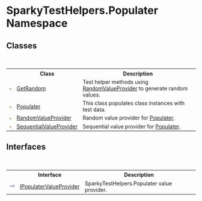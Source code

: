 # SparkyTestHelpers.Populater Namespace

## Classes
&nbsp;<table><tr><th></th><th>Class</th><th>Description</th></tr><tr><td>![Public class](media/pubclass.gif "Public class")</td><td><a href="T_SparkyTestHelpers_Populater_GetRandom.md">GetRandom</a></td><td>
Test helper methods using <a href="T_SparkyTestHelpers_Populater_RandomValueProvider">RandomValueProvider</a> to generate random values.</td></tr><tr><td>![Public class](media/pubclass.gif "Public class")</td><td><a href="T_SparkyTestHelpers_Populater_Populater">Populater</a></td><td>
This class populates class instances with test data.</td></tr><tr><td>![Public class](media/pubclass.gif "Public class")</td><td><a href="T_SparkyTestHelpers_Populater_RandomValueProvider">RandomValueProvider</a></td><td>
Random value provider for <a href="T_SparkyTestHelpers_Populater_Populater">Populater</a>.</td></tr><tr><td>![Public class](media/pubclass.gif "Public class")</td><td><a href="T_SparkyTestHelpers_Populater_SequentialValueProvider">SequentialValueProvider</a></td><td>
Sequential value provider for <a href="T_SparkyTestHelpers_Populater_Populater">Populater</a>.</td></tr></table>

## Interfaces
&nbsp;<table><tr><th></th><th>Interface</th><th>Description</th></tr><tr><td>![Public interface](media/pubinterface.gif "Public interface")</td><td><a href="T_SparkyTestHelpers_Populater_IPopulaterValueProvider">IPopulaterValueProvider</a></td><td>SparkyTestHelpers.Populater value provider.</td></tr></table>&nbsp;
